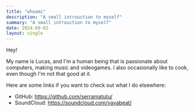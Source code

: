 ```yaml
---
title: "whoami"
description: "A small introuction to myself"
summary: "A small introuction to myself"
date: 2024-09-02
layout: single
---
```


Hey! 

My name is Lucas, and I'm a human being that is passionate about computers, making music and videogames. I also occasionally like to cook, even though I'm not that good at it.

Here are some links if you want to check out what I do elsewhere:
- GitHub: https://github.com/serramatutu/
- SoundCloud: https://soundcloud.com/vavabeat/

